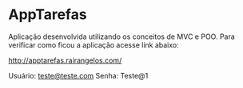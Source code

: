 # AppTarefas

Aplicação desenvolvida utilizando os conceitos de MVC e POO.
Para verificar como ficou a aplicação acesse link abaixo:

http://apptarefas.rairangelos.com/

Usuário: teste@teste.com
Senha: Teste@1
